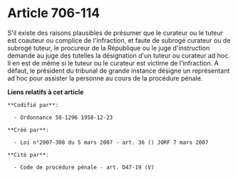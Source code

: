 # Article 706-114

S'il existe des raisons plausibles de présumer que le curateur ou le tuteur est coauteur ou complice de l'infraction, et
faute de subrogé curateur ou de subrogé tuteur, le procureur de la République ou le juge d'instruction demande au juge des
tutelles la désignation d'un tuteur ou curateur ad hoc. Il en est de même si le tuteur ou le curateur est victime de
l'infraction. A défaut, le président du tribunal de grande instance désigne un représentant ad hoc pour assister la personne
au cours de la procédure pénale.

**Liens relatifs à cet article**

	**Codifié par**:

	  - Ordonnance 58-1296 1958-12-23

	**Créé par**:

	  - Loi n°2007-308 du 5 mars 2007 - art. 36 () JORF 7 mars 2007

	**Cité par**:

	  - Code de procédure pénale - art. D47-19 (V)
